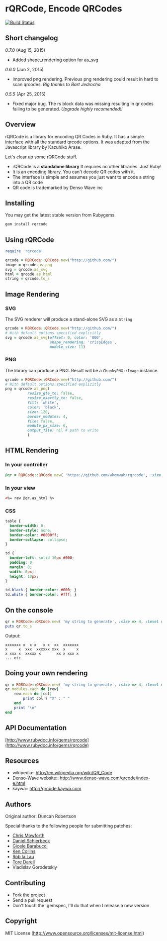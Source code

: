 # rQRCode, Encode QRCodes 

[![Build Status](https://travis-ci.org/whomwah/rqrcode.svg?branch=master)](https://travis-ci.org/whomwah/rqrcode)

## Short changelog

*0.7.0* (Aug 15, 2015)

- Added shape_rendering option for as_svg

*0.6.0* (Jun 2, 2015)

- Improved png rendering. Previous png rendering could result in hard to scan qrcodes.
  *Big thanks to Bart Jedrocha*

*0.5.5* (Apr 25, 2015)

- Fixed major bug. The rs block data was missing resulting in qr codes failing to be generated.
  *Upgrade highly recomended!!*

## Overview

rQRCode is a library for encoding QR Codes in Ruby. It has a simple interface with all the standard qrcode options. It was adapted from the Javascript library by Kazuhiko Arase.

Let's clear up some rQRCode stuff.

* rQRCode is a __standalone library__ It requires no other libraries. Just Ruby!
* It is an encoding library. You can't decode QR codes with it.
* The interface is simple and assumes you just want to encode a string into a QR code
* QR code is trademarked by Denso Wave inc

## Installing

You may get the latest stable version from Rubygems.

```ruby
gem install rqrcode
```

## Using rQRCode

```ruby
require 'rqrcode'

qrcode = RQRCode::QRCode.new("http://github.com/")
image = qrcode.as_png
svg = qrcode.as_svg
html = qrcode.as_html
string = qrcode.to_s
```

## Image Rendering
### SVG

The SVG renderer will produce a stand-alone SVG as a `String`

```ruby
qrcode = RQRCode::QRCode.new("http://github.com/")
# With default options specified explicitly
svg = qrcode.as_svg(offset: 0, color: '000', 
                    shape_rendering: 'crispEdges', 
                    module_size: 11)
```

### PNG

The library can produce a PNG. Result will be a `ChunkyPNG::Image` instance.

```ruby
qrcode = RQRCode::QRCode.new("http://github.com/")
# With default options specified explicitly
png = qrcode.as_png(
          resize_gte_to: false,
          resize_exactly_to: false,
          fill: 'white',
          color: 'black',
          size: 120,
          border_modules: 4,
          file: false,
          module_px_size: 6,
          output_file: nil # path to write
          )
```

## HTML Rendering
### In your controller
```ruby
@qr = RQRCode::QRCode.new( 'https://github.com/whomwah/rqrcode', :size => 4, :level => :h )
```

### In your view
```html
<%= raw @qr.as_html %>
```

### CSS
```css
table {
  border-width: 0;
  border-style: none;
  border-color: #0000ff;
  border-collapse: collapse;
}

td {
  border-left: solid 10px #000;
  padding: 0; 
  margin: 0; 
  width: 0px; 
  height: 10px; 
}

td.black { border-color: #000; }
td.white { border-color: #fff; }
```
    
## On the console

```ruby
qr = RQRCode::QRCode.new( 'my string to generate', :size => 4, :level => :h )
puts qr.to_s
```

Output:

```
xxxxxxx x  x x   x x  xx  xxxxxxx
x     x  xxx  xxxxxx xxx  x     x
x xxx x  xxxxx x       xx x xxx x
... etc 
```

## Doing your own rendering
```ruby
qr = RQRCode::QRCode.new( 'my string to generate', :size => 4, :level => :h )
qr.modules.each do |row|
    row.each do |col| 
        print col ? "X" : " "
    end
    print "\n"
end
```

## API Documentation

[http://www.rubydoc.info/gems/rqrcode](http://www.rubydoc.info/gems/rqrcode)

## Resources

* wikipedia:: http://en.wikipedia.org/wiki/QR_Code
* Denso-Wave website:: http://www.denso-wave.com/qrcode/index-e.html
* kaywa:: http://qrcode.kaywa.com

## Authors

Original author: Duncan Robertson

Special thanks to the following people for submitting patches:

* [Chris Mowforth](http://blog.99th.st)
* [Daniel Schierbeck](https://github.com/dasch)
* [Gioele Barabucci](https://github.com/gioele)
* [Ken Collins](https://github.com/metaskills)
* [Rob la Lau](https://github.com/ohreally)
* [Tore Darell](http://tore.darell.no)
* Vladislav Gorodetskiy

## Contributing
* Fork the project
* Send a pull request
* Don't touch the .gemspec, I'll do that when I release a new version

## Copyright

MIT License (http://www.opensource.org/licenses/mit-license.html)
